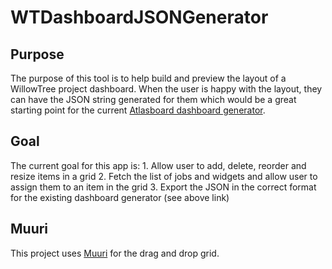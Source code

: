 # WTDashboardJSONGenerator

## Purpose 
The purpose of this tool is to help build and preview the layout of a WillowTree project dashboard. When the user is happy with the layout, they can have the JSON string generated for them which would be a great starting point for the current [Atlasboard dashboard generator](https://github.com/willowtreeapps/wt-atlasboards-generator).

## Goal 
The current goal for this app is:
    1. Allow user to add, delete, reorder and resize items in a grid
    2. Fetch the list of jobs and widgets and allow user to assign them to an item in the grid
    3. Export the JSON in the correct format for the existing dashboard generator (see above link)

## Muuri
This project uses [Muuri](https://haltu.github.io/muuri/) for the drag and drop grid.
